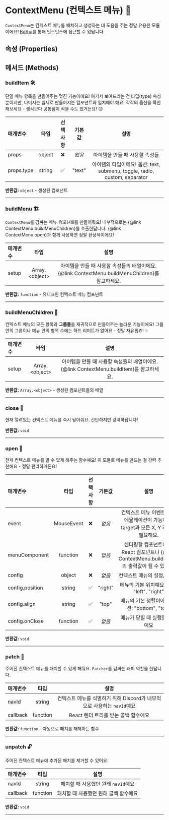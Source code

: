 # ContextMenu (컨텍스트 메뉴) 🎯

`ContextMenu`는 컨텍스트 메뉴를 패치하고 생성하는 데 도움을 주는 정말 유용한 모듈이에요! [BdApi](./bdapi)를 통해 인스턴스에 접근할 수 있답니다.

## 속성 (Properties)



## 메서드 (Methods)

### buildItem 🛠️
단일 메뉴 항목을 만들어주는 멋진 기능이에요! 여기서 보여드리는 건 타입(type) 속성뿐이지만, 나머지는 실제로 만들어지는 컴포넌트와 일치해야 해요. 각각의 옵션을 확인해보세요 - 생각보다 공통점이 적을 수도 있거든요! 😊

| 매개변수 |  타입  | 선택사항 | 기본값 |       설명      |
|:----------|:------:|:--------:|:-------:|:----------------------:|
props|object|&#x274C;|*없음*|아이템을 만들 때 사용할 속성들
props.type|string|&#x2705;|"text"|아이템의 타입이에요! 옵션: text, submenu, toggle, radio, custom, separator

**반환값:** `object` - 생성된 컴포넌트

___

### buildMenu 🏗️
`ContextMenu`를 감싸는 메뉴 *컴포넌트*를 만들어줘요! 내부적으로는 {@link ContextMenu.buildMenuChildren}를 호출한답니다. {@link ContextMenu.open}과 함께 사용하면 정말 환상적이에요!

| 매개변수 |  타입  |       설명      |
|:----------|:------:|:----------------------:|
setup|Array.&lt;object&gt;|아이템을 만들 때 사용할 속성들의 배열이에요. {@link ContextMenu.buildMenuChildren}를 참고하세요.

**반환값:** `function` - 유니크한 컨텍스트 메뉴 컴포넌트

___

### buildMenuChildren 👶
컨텍스트 메뉴의 모든 항목과 **그룹들**을 재귀적으로 만들어주는 놀라운 기능이에요! 그룹 안의 그룹이나 메뉴 안의 항목 수에는 하드 리미트가 없어요 - 정말 자유롭죠! ✨

| 매개변수 |  타입  |       설명      |
|:----------|:------:|:----------------------:|
setup|Array.&lt;object&gt;|아이템을 만들 때 사용할 속성들의 배열이에요. {@link ContextMenu.buildItem}를 참고하세요.

**반환값:** `Array.<object>` - 생성된 컴포넌트들의 배열

___

### close 🚪
현재 열려있는 컨텍스트 메뉴를 즉시 닫아줘요. 간단하지만 강력하답니다!


**반환값:** `void`
___

### open 🎉
전체 컨텍스트 메뉴를 열 수 있게 해주는 함수예요! 이 모듈로 메뉴를 만드는 걸 강력 추천해요 - 정말 편리하거든요!

| 매개변수 |  타입  | 선택사항 | 기본값 |       설명      |
|:----------|:------:|:--------:|:-------:|:----------------------:|
event|MouseEvent|&#x274C;|*없음*|컨텍스트 메뉴 이벤트예요. 에뮬레이션이 가능하며, target과 모든 X, Y 좌표가 필요해요.
menuComponent|function|&#x274C;|*없음*|렌더링할 컴포넌트예요. React 컴포넌트나 {@link ContextMenu.buildMenu}의 출력값이 될 수 있어요.
config|object|&#x274C;|*없음*|컨텍스트 메뉴의 설정/속성들
config.position|string|&#x2705;|"right"|메뉴의 기본 위치예요, 옵션: "left", "right"
config.align|string|&#x2705;|"top"|메뉴의 기본 정렬이에요, 옵션: "bottom", "top"
config.onClose|function|&#x2705;|*없음*|메뉴가 닫힐 때 실행할 함수예요

**반환값:** `void`
___

### patch 🔧
주어진 컨텍스트 메뉴를 패치할 수 있게 해줘요. `Patcher`를 감싸는 래퍼 역할을 한답니다.

| 매개변수 |  타입  |       설명      |
|:----------|:------:|:----------------------:|
navId|string|컨텍스트 메뉴를 식별하기 위해 Discord가 내부적으로 사용하는 `navId`예요
callback|function|React 렌더 트리를 받는 콜백 함수예요

**반환값:** `function` - 자동으로 패치를 해제하는 함수

___

### unpatch 🔓
주어진 컨텍스트 메뉴에 추가된 패치를 제거할 수 있어요.

| 매개변수 |  타입  |       설명      |
|:----------|:------:|:----------------------:|
navId|string|패치할 때 사용했던 원래 `navId`예요
callback|function|패치할 때 사용했던 원래 콜백 함수예요

**반환값:** `void`
___
